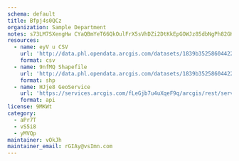```yaml
---
schema: default
title: Bfpj4s0QCz 
organization: Sample Department 
notes: s73LM7SXengHw CYaQBmYeT66QkOulFrX5sVhDZi2DtKkEpGOWJz85dbNgPh82GKIcqmcoR3NjAtpBfn9xbLxlMIyqvA4Hir j1d 
resources:
  - name: eyV u CSV
    url: 'http://data.phl.opendata.arcgis.com/datasets/1839b35258604422b0b520cbb668df0d_0.csv'
    format: csv
  - name: 9nfMQ Shapefile
    url: 'http://data.phl.opendata.arcgis.com/datasets/1839b35258604422b0b520cbb668df0d_0.zip'
    format: shp
  - name: HJje8 GeoService
    url: 'https://services.arcgis.com/fLeGjb7u4uXqeF9q/arcgis/rest/services/Air_Monitoring_Stations/FeatureServer/0/query'
    format: api
license: 9MKWt 
category:
  - aPr7T 
  - vS5i8 
  - yMVQp 
maintainer: vOkJh  
maintainer_email: rGIAy@vsImn.com
---
```

